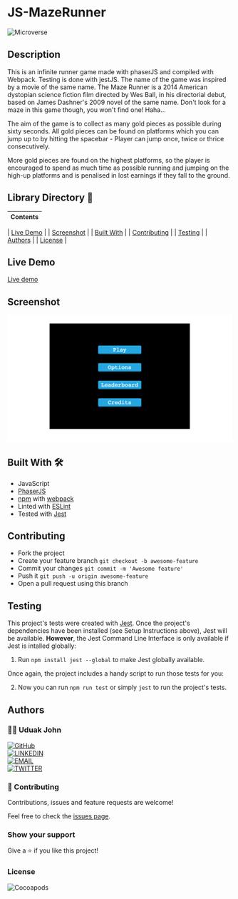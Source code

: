 # JS-MazeRunner

![Microverse](https://img.shields.io/badge/-Microverse-6F23FF?style=for-the-badge)

## Description

This is an infinite runner game made with phaserJS and compiled with Webpack. Testing is done with jestJS. The name of the game was inspired by a movie of the same name. The Maze Runner is a 2014 American dystopian science fiction film directed by Wes Ball, in his directorial debut, based on James Dashner's 2009 novel of the same name. Don't look for a maze in this game though, you won't find one! Haha...

The aim of the game is to collect as many gold pieces as possible during sixty seconds.
All gold pieces can be found on platforms which you can jump up to by hitting the spacebar - Player can jump once, twice or thrice consecutively.

More gold pieces are found on the highest platforms, so the player is encouraged to spend as much time as possible running and jumping on the high-up platforms and is penalised in lost earnings if they fall to the ground.

## Library Directory 📙

| Contents                    |
| --------------------------- |

| [Live Demo](#live-demo)     |
| [Screenshot](#screenshot)   |
| [Built With](#built-with-🛠) |
| [Contributing](#contributing🛠) |
| [Testing](#testing🛠) |
| [Authors](#authors)         |
| [License](#license)         |

## Live Demo

[Live demo]()

 ## Screenshot

![img](./assets/mockup.png)

## Built With 🛠

- JavaScript
- [PhaserJS](https://phaser.io/)
- [npm](https://www.npmjs.com/) with [webpack](https://webpack.js.org/)
- Linted with [ESLint](https://eslint.org/)
- Tested with [Jest](https://jestjs.io/)

## Contributing

- Fork the project
- Create your feature branch `git checkout -b awesome-feature`
- Commit your changes `git commit -m 'Awesome feature'`
- Push it `git push -u origin awesome-feature`
- Open a pull request using this branch

## Testing

This project's tests were created with [Jest](https://jestjs.io/). Once the project's dependencies have been installed (see Setup Instructions above), Jest will be available. **However**, the Jest Command Line Interface is only available if Jest is intalled globally:

1. Run `npm install jest --global` to make Jest globally available.

Once again, the project includes a handy script to run those tests for you:

2. Now you can run `npm run test` or simply `jest` to run the project's tests.

## Authors

### 👨‍💻 Uduak John

[![GitHub](https://img.shields.io/badge/-GitHub-000?style=for-the-badge&logo=GitHub&logoColor=white)](https://github.com/udberg) <br>
[![LINKEDIN](https://img.shields.io/badge/-LINKEDIN-0077B5?style=for-the-badge&logo=Linkedin&logoColor=white)](https://www.linkedin.com/in/juduak/) <br>
[![EMAIL](https://img.shields.io/badge/-EMAIL-D14836?style=for-the-badge&logo=Mail.Ru&logoColor=white)](mailto:udberg@icloud.com) <br>
[![TWITTER](https://img.shields.io/badge/-TWITTER-1DA1F2?style=for-the-badge&logo=Twitter&logoColor=white)](https://twitter.com/juduak_)

### 🤝 Contributing

Contributions, issues and feature requests are welcome!

Feel free to check the [issues page]().

### Show your support

Give a ⭐️ if you like this project!

### License

![Cocoapods](https://img.shields.io/cocoapods/l/AFNetworking?color=red&style=for-the-badge)

